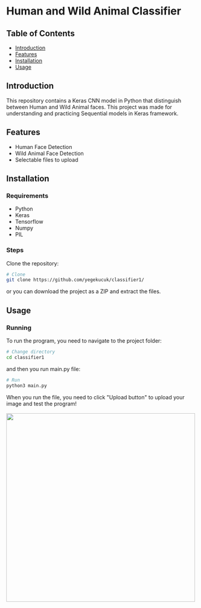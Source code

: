 # Human and Wild Animal Classifier

## Table of Contents
- [Introduction](#introduction)
- [Features](#features)
- [Installation](#installation)
- [Usage](#usage)

## Introduction
This repository contains a Keras CNN model in Python that distinguish between Human and Wild Animal faces. This project was made for understanding and practicing Sequential models in Keras framework.

## Features
- Human Face Detection
- Wild Animal Face Detection
- Selectable files to upload

## Installation
### Requirements
- Python
- Keras
- Tensorflow
- Numpy
- PIL

### Steps
Clone the repository:
```sh
# Clone
git clone https://github.com/yegekucuk/classifier1/
```
or you can download the project as a ZIP and extract the files.

## Usage
### Running
To run the program, you need to navigate to the project folder:
```sh
# Change directory
cd classifier1
```
and then you run main.py file:
```sh
# Run
python3 main.py
```
When you run the file, you need to click "Upload button" to upload your image and test the program! <br> <br>
<img src="https://github.com/yegekucuk/classifier1/assets/99672103/efe8110f-f009-4a82-90f9-6662d9de4161" width="500">
